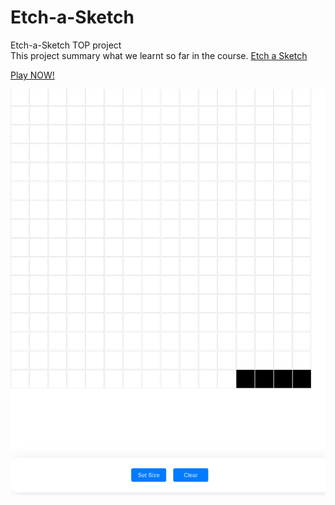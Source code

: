 # Etch-a-Sketch
Etch-a-Sketch TOP project  
This project summary what we learnt so far in the course. [Etch a Sketch](https://www.theodinproject.com/lessons/foundations-etch-a-sketch)

[Play NOW!](https://mdahamshi.github.io/Etch-a-Sketch/)


![screenshot](./sc.png)